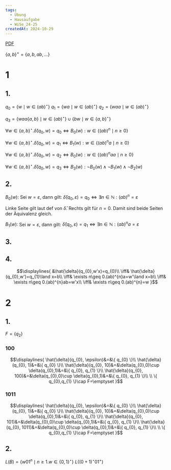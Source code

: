 ```yaml
---
tags:
  - Übung
  - Hausaufgabe
  - WiSe_24-25
createdAt: 2024-10-29
---
```

[PDF](Uebung_02.pdf)

$\{ a,b \}^{+}=\{ a,b,ab,\dots \}$

# 1
## 1.

$q_{0}=\{ w \mid w \in (ab)^\star \}$
$q_{1}=\{ wa \mid w \in (ab)^\star \}$
$q_{2}=\{ waa \mid w \in (ab)^\star \}$

$q_{3}=\{ waa\{ a,b \} \mid w \in (ab)^\star \}\cup \{ bw\mid w\in\{ a,b \}^\star \}$


$\forall w \in\{ a,b \}^{\star}.\hat{\delta}(q_{0},w)=q_{0}\iff B_{0}(w):w \in\{ (ab)^n\mid n\geq 0 \}$

$\forall w \in\{ a,b \}^{\star}.\hat{\delta}(q_{0},w)=q_{1}\iff B_{1}(w):w \in\{ (ab)^na\mid n\geq 0 \}$

$\forall w \in\{ a,b \}^{\star}.\hat{\delta}(q_{0},w)=q_{2}\iff B_{0}(w):w \in\{ (ab)^naa\mid n\geq 0 \}$

$\forall w \in\{ a,b \}^{\star}.\hat{\delta}(q_{0},w)=q_{3}\iff B_{3}(w):\lnot B_{0}(w) \land \lnot B_{1}(w)\land \lnot B_{2}(w)$

## 2.
$B_{0}(w):$ Sei $w=\varepsilon$, dann gilt:
$\hat{\delta}(q_{0},\varepsilon)=q_{0} \iff \exists n\in\mathbb{N}: (ab)^{n}=\varepsilon$

Linke Seite gilt laut def von $\hat{\delta}$. Rechts gilt für $n=0$. Damit sind beide Seiten der Äquivalenz gleich.

$B_{1}(w):$ Sei $w=\varepsilon$, dann gilt:
$\hat{\delta}(q_{0},\varepsilon)=q_{1} \iff \exists n\in\mathbb{N}: (ab)^{n}a=\varepsilon$

## 3.


## 4.
$$\displaylines{
&\hat{\delta}(q_{0},w'x)=q_{0}\\
\iff& \hat{\delta}(q_{0},w')=q_{1}\land x=b\\
\iff& \exists n\geq 0.(ab)^{n}a=w'\land x=b\\
\iff& \exists n\geq 0.(ab)^{n}ab=w'x\\
\iff& \exists n\geq 0.(ab)^{n}=w
}$$

# 2
## 1.
$F=\{ q_{2} \}$
### $100$
$$\displaylines{
\hat{\delta}(q_{0}, \epsilon)&=&\{ q_{0} \}\\
\hat{\delta}(q_{0}, 1)&=&\{ q_{0} \}\\
\hat{\delta}(q_{0}, 10)&=&\delta(q_{0},0)\cup \delta(q_{0},1)&=&\{ q_{0}, q_{1} \}\\
\hat{\delta}(q_{0}, 100)&=&\delta(q_{0},0)\cup \delta(q_{0},1)&=&\{ q_{0}, q_{1} \}\\ \\
\{ q_{0},q_{1} \}\cap F=\emptyset
}$$

### $1011$
$$\displaylines{
\hat{\delta}(q_{0}, \epsilon)&=&\{ q_{0} \}\\
\hat{\delta}(q_{0}, 1)&=&\{ q_{0} \}\\
\hat{\delta}(q_{0}, 10)&=&\delta(q_{0},0)\cup \delta(q_{0},1)&=&\{ q_{0}, q_{1} \}\\
\hat{\delta}(q_{0}, 101)&=&\delta(q_{0},0)\cup \delta(q_{0},1)&=&\{ q_{0}, q_{1} \}\\
\hat{\delta}(q_{0}, 1011)&=&\delta(q_{0},0)\cup \delta(q_{0},1)&=&\{ q_{0}, q_{1} \}\\ \\
\{ q_{0},q_{1} \}\cap F=\emptyset
}$$

## 2.
$L(B)=\{ w01^{n}\mid n\geq 1.w\in\{ 0,1 \}^{\star} \}$
$L((0+1)^\star 01^+)$
